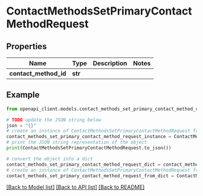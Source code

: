 # ContactMethodsSetPrimaryContactMethodRequest


## Properties

Name | Type | Description | Notes
------------ | ------------- | ------------- | -------------
**contact_method_id** | **str** |  | 

## Example

```python
from openapi_client.models.contact_methods_set_primary_contact_method_request import ContactMethodsSetPrimaryContactMethodRequest

# TODO update the JSON string below
json = "{}"
# create an instance of ContactMethodsSetPrimaryContactMethodRequest from a JSON string
contact_methods_set_primary_contact_method_request_instance = ContactMethodsSetPrimaryContactMethodRequest.from_json(json)
# print the JSON string representation of the object
print(ContactMethodsSetPrimaryContactMethodRequest.to_json())

# convert the object into a dict
contact_methods_set_primary_contact_method_request_dict = contact_methods_set_primary_contact_method_request_instance.to_dict()
# create an instance of ContactMethodsSetPrimaryContactMethodRequest from a dict
contact_methods_set_primary_contact_method_request_from_dict = ContactMethodsSetPrimaryContactMethodRequest.from_dict(contact_methods_set_primary_contact_method_request_dict)
```
[[Back to Model list]](../README.md#documentation-for-models) [[Back to API list]](../README.md#documentation-for-api-endpoints) [[Back to README]](../README.md)


